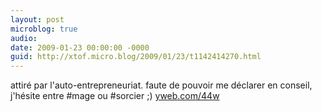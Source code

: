 ```yaml
---
layout: post
microblog: true
audio: 
date: 2009-01-23 00:00:00 -0000
guid: http://xtof.micro.blog/2009/01/23/t1142414270.html
---
```

attiré par l'auto-entrepreneuriat. faute de pouvoir me déclarer en conseil,  j'hésite entre #mage ou #sorcier ;) [yweb.com/44w](http://yweb.com/44w)
